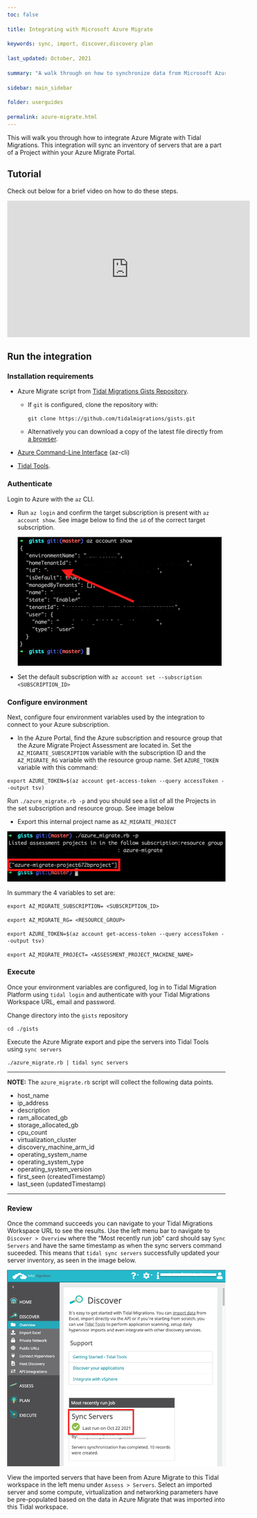 ```yaml
---
toc: false

title: Integrating with Microsoft Azure Migrate

keywords: sync, import, discover,discovery plan

last_updated: October, 2021

summary: "A walk through on how to synchronize data from Microsoft Azure Migrate with Tidal Migrations Platform."

sidebar: main_sidebar

folder: userguides

permalink: azure-migrate.html
---
```


This will walk you through how to integrate Azure Migrate with Tidal Migrations. This integration will sync an inventory of servers that are a part of a Project within your Azure Migrate Portal.

## Tutorial

Check out below for a brief video on how to do these steps.

<div>

  <iframe width="560" height="315" src="https://www.youtube.com/embed/_ERzDACKWgw" title="YouTube video player" frameborder="0" allow="accelerometer; autoplay; clipboard-write; encrypted-media; gyroscope; picture-in-picture" allowfullscreen></iframe>

</div>

## Run the integration

### Installation requirements

- Azure Migrate script from [Tidal Migrations Gists Repository](https://github.com/tidalmigrations/gists).

  - If `git` is configured, clone the repository with:

    `git clone https://github.com/tidalmigrations/gists.git`

  - Alternatively you can download a copy of the latest file directly from [a browser](https://github.com/tidalmigrations/gists/archive/refs/heads/master.zip).

- [Azure Command-Line Interface](https://docs.microsoft.com/en-us/cli/azure/) (az-cli)
- [Tidal Tools](https://get.tidal.sh/).

### Authenticate

Login to Azure with the `az` CLI.

- Run `az login` and confirm the target subscription is present with `az account show`. See image below to find the `id` of the correct target subscription.

  ![Azure Migrate Project name](../../images/azure-migrate-2.0.png)

- Set the default subscription with `az account set --subscription <SUBSCRIPTION_ID>`

### Configure environment

Next, configure four environment variables used by the integration to connect to your Azure subscription.

- In the Azure Portal, find the Azure subscription and resource group that the Azure Migrate Project Assessment are located in. Set the `AZ_MIGRATE_SUBSCRIPTION` variable with the subscription ID and the `AZ_MIGRATE_RG` variable with the resource group name.
  Set `AZURE_TOKEN` variable with this command:

```
export AZURE_TOKEN=$(az account get-access-token --query accessToken --output tsv)
```

Run `./azure_migrate.rb -p` and you should see a list of all the Projects in the set subscription and resource group. See image below

- Export this internal project name as `AZ_MIGRATE_PROJECT`

![Azure Migrate Project name](../../images/azure-migrate-3.0.png)

In summary the 4 variables to set are:

```
export AZ_MIGRATE_SUBSCRIPTION= <SUBSCRIPTION_ID>

export AZ_MIGRATE_RG= <RESOURCE_GROUP>

export AZURE_TOKEN=$(az account get-access-token --query accessToken --output tsv)

export AZ_MIGRATE_PROJECT= <ASSESSMENT_PROJECT_MACHINE_NAME>
```

### Execute

Once your environment variables are configured, log in to Tidal Migration Platform using `tidal login` and authenticate with your Tidal Migrations Workspace URL, email and password.

Change directory into the `gists` repository

```
cd ./gists
```

Execute the Azure Migrate export and pipe the servers into Tidal Tools using `sync servers`

```
./azure_migrate.rb | tidal sync servers
```
<!-- host_name:              properties["displayName"],
ip_addresses:           ip_addresses,
description:            properties["description"],
custom_fields:          {
  arm_id: properties["discoveryMachineArmId"], operating_system_type: properties["operatingSystemType"],
  operating_system_name: properties["operatingSystemName"],
  operating_system_version: properties["operatingSystemVersion"],
  first_seen: properties["createdTimestamp"],
  last_seen: properties["updatedTimestamp"]
},
ram_allocated_gb:       ram_allocated_gb,
storage_allocated_gb:   gb_adder.to_i,
cpu_count:              properties["numberOfCores"],
virtualization_cluster: properties["datacenterManagementServerName"], -->


<!-- **_NOTE:_** The `azure_migrate.rb` script will collect the following data points.
- host_name
- ip_address
- description
- ram_allocated_gb
- storage_allocated_gb
- cpu_count
- virtualization_cluster
- custom_fields
  - arm_id
  - operating_system_name
  - first_seen (createdTimestamp) 
  - last_seen (updatedTimestamp)  -->

---
**NOTE:** 
The `azure_migrate.rb` script will collect the following data points.
- host_name
- ip_address
- description
- ram_allocated_gb
- storage_allocated_gb
- cpu_count
- virtualization_cluster
- discovery_machine_arm_id
- operating_system_name
- operating_system_type
- operating_system_version
- first_seen (createdTimestamp) 
- last_seen (updatedTimestamp)

---

<!-- {% include callout.html content="The azure_migrate.rb script will collect the following data points.  

- PTR records
  - mario

* their open ports


- the ports status, the port protocol (TCP/UDP), and the services running in the port 
- including the version."  type="primary"%} -->

### Review

Once the command succeeds you can navigate to your Tidal Migrations Workspace URL to see the results. Use the left menu bar to navigate to `Discover > Overview` where the “Most recently run job” card should say `Sync Servers` and have the same timestamp as when the sync servers command suceeded.
This means that `tidal sync servers` successfully updated your server inventory, as seen in the image below.

![Server Sync success](../../images/azure-migrate-review.png)

View the imported servers that have been from Azure Migrate to this Tidal workspace in the left menu under `Assess > Servers`. Select an imported server and some compute, virtualization and networking parameters have be pre-populated based on the data in Azure Migrate that was imported into this Tidal workspace.
